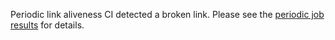 Periodic link aliveness CI detected a broken link. Please see the [periodic job
results](https://github.com/submariner-io/submariner-charts/actions?query=workflow%3APeriodic) for details.
